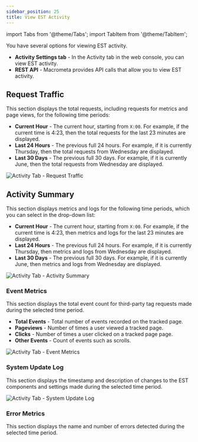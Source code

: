 ```yaml
---
sidebar_position: 25
title: View EST Activity
---
```

import Tabs from '@theme/Tabs';
import TabItem from '@theme/TabItem';

You have several options for viewing EST activity.

- **Activity Settings tab** - In the Activity tab in the web console, you can view EST activity.
- **REST API** - Macrometa provides API calls that allow you to view EST activity.

## Request Traffic

This section displays the total requests, including requests for metrics and page views, for the following time periods:

- **Current Hour** - The current hour, starting from `X:00`. For example, if the current time is 4:23, then the total requests for the last 23 minutes are displayed.
- **Last 24 Hours** - The previous full 24 hours. For example, if it is currently Thursday, then the total requests from Wednesday are displayed.
- **Last 30 Days** - The previous full 30 days. For example, if it is currently June, then the total requests from Wednesday are displayed.

![Activity Tab - Request Traffic](/img/photoniq/est/activity-request-traffic.png)

## Activity Summary

This section displays metrics and logs for the following time periods, which you can select in the drop-down list:

- **Current Hour** - The current hour, starting from `X:00`. For example, if the current time is 4:23, then metrics and logs for the last 23 minutes are displayed.
- **Last 24 Hours** - The previous full 24 hours. For example, if it is currently Thursday, then metrics and logs from Wednesday are displayed.
- **Last 30 Days** - The previous full 30 days. For example, if it is currently June, then metrics and logs from Wednesday are displayed.

![Activity Tab - Activity Summary](/img/photoniq/est/activity-activity-summary.png)

### Event Metrics

This section displays the total event count for third-party tag requests made during the selected time period.

- **Total Events** - Total number of events recorded on the tracked page.
- **Pageviews** - Number of times a user viewed a tracked page.
- **Clicks** - Number of times a user clicked on a tracked page page.
- **Other Events** - Count of events such as scrolls.

![Activity Tab - Event Metrics](/img/photoniq/est/activity-event-metrics.png)

### System Update Log

This section displays the timestamp and description of changes to the EST components and settings made during the selected time period.

![Activity Tab - System Update Log](/img/photoniq/est/system-update-log.png)

### Error Metrics

This section displays the name and number of errors detected during the selected time period.